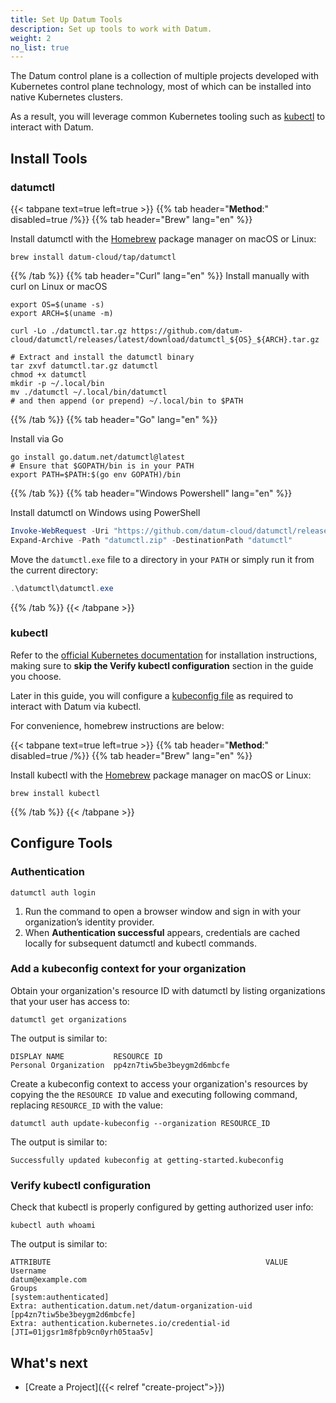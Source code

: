 ```yaml
---
title: Set Up Datum Tools
description: Set up tools to work with Datum.
weight: 2
no_list: true
---
```


The Datum control plane is a collection of multiple projects developed with
Kubernetes control plane technology, most of which can be installed into native
Kubernetes clusters.

As a result, you will leverage common Kubernetes tooling such as [kubectl][kubectl]
to interact with Datum.

## Install Tools

### datumctl

{{< tabpane text=true left=true >}}
  {{% tab header="**Method**:" disabled=true /%}}
  {{% tab header="Brew" lang="en" %}}

Install datumctl with the [Homebrew](https://brew.sh/) package manager on macOS or Linux:

  ```shell
  brew install datum-cloud/tap/datumctl
  ```

  {{% /tab %}}
  {{% tab header="Curl" lang="en" %}}
Install manually with curl on Linux or macOS

```shell
export OS=$(uname -s)
export ARCH=$(uname -m)

curl -Lo ./datumctl.tar.gz https://github.com/datum-cloud/datumctl/releases/latest/download/datumctl_${OS}_${ARCH}.tar.gz

# Extract and install the datumctl binary
tar zxvf datumctl.tar.gz datumctl
chmod +x datumctl
mkdir -p ~/.local/bin
mv ./datumctl ~/.local/bin/datumctl
# and then append (or prepend) ~/.local/bin to $PATH
```

  {{% /tab %}}
  {{% tab header="Go" lang="en" %}}

Install via Go

```shell
go install go.datum.net/datumctl@latest
# Ensure that $GOPATH/bin is in your PATH
export PATH=$PATH:$(go env GOPATH)/bin
  ```

  {{% /tab %}}
  {{% tab header="Windows Powershell" lang="en" %}}

Install datumctl on Windows using PowerShell

  ```powershell
  Invoke-WebRequest -Uri "https://github.com/datum-cloud/datumctl/releases/latest/download/datumctl_Windows_x86_64.zip"  -OutFile "datumctl.zip"
  Expand-Archive -Path "datumctl.zip" -DestinationPath "datumctl"
  ```

  Move the `datumctl.exe` file to a directory in your `PATH` or simply run it from the current directory:

  ```powershell
  .\datumctl\datumctl.exe
  ```

  {{% /tab %}}
{{< /tabpane >}}

### kubectl

Refer to the [official Kubernetes documentation][kubectl-task] for installation
instructions, making sure to **skip the Verify kubectl configuration** section in
the guide you choose.

Later in this guide, you will configure a [kubeconfig file](https://kubernetes.io/docs/concepts/configuration/organize-cluster-access-kubeconfig/)
as required to interact with Datum via kubectl.

[kubectl]: https://kubernetes.io/docs/reference/kubectl/kubectl/
[kubectl-task]: https://kubernetes.io/docs/tasks/tools/#kubectl

For convenience, homebrew instructions are below:

{{< tabpane text=true left=true >}}
  {{% tab header="**Method**:" disabled=true /%}}
  {{% tab header="Brew" lang="en" %}}

Install kubectl with the [Homebrew](https://brew.sh/) package manager on macOS or Linux:

  ```shell
  brew install kubectl
  ```

  {{% /tab %}}
{{< /tabpane >}}

## Configure Tools

### Authentication

```shell
datumctl auth login
```

1. Run the command to open a browser window and sign in with your organization’s identity provider.
2. When **Authentication successful** appears, credentials are cached locally for subsequent datumctl and kubectl commands.

### Add a kubeconfig context for your organization

Obtain your organization's resource ID with datumctl by listing organizations
that your user has access to:

```shell
datumctl get organizations
```

The output is similar to:

```shell
DISPLAY NAME           RESOURCE ID
Personal Organization  pp4zn7tiw5be3beygm2d6mbcfe
```

Create a kubeconfig context to access your organization's resources by copying
the the `RESOURCE ID` value and executing following command, replacing
`RESOURCE_ID` with the value:

```shell
datumctl auth update-kubeconfig --organization RESOURCE_ID
```

The output is similar to:

```shell
Successfully updated kubeconfig at getting-started.kubeconfig
```

### Verify kubectl configuration

Check that kubectl is properly configured by getting authorized user info:

```shell
kubectl auth whoami
```

The output is similar to:

```shell
ATTRIBUTE                                                VALUE
Username                                                 datum@example.com
Groups                                                   [system:authenticated]
Extra: authentication.datum.net/datum-organization-uid   [pp4zn7tiw5be3beygm2d6mbcfe]
Extra: authentication.kubernetes.io/credential-id        [JTI=01jgsr1m8fpb9cn0yrh05taa5v]
```

## What's next

- [Create a Project]({{< relref "create-project">}})
